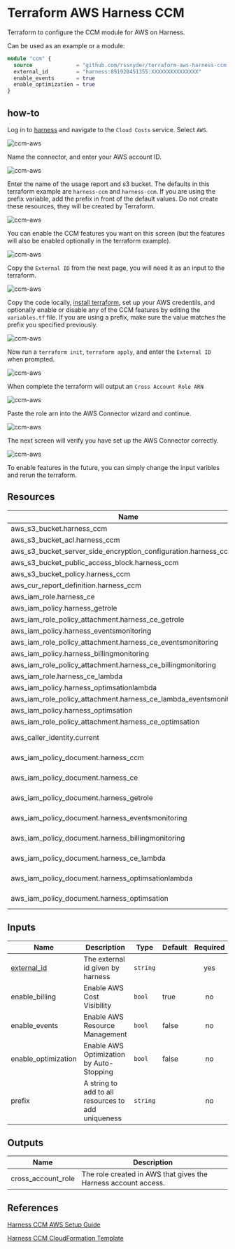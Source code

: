 # Terraform AWS Harness CCM

Terraform to configure the CCM module for AWS on Harness.

Can be used as an example or a module:

```terraform
module "ccm" {
  source              = "github.com/rssnyder/terraform-aws-harness-ccm.git"
  external_id         = "harness:891928451355:XXXXXXXXXXXXXXX"
  enable_events       = true
  enable_optimization = true
}
```

## how-to

Log in to [harness](app.harness.io) and navigate to the `Cloud Costs` service. Select `AWS`.

![ccm-aws](./images/ccm_tf_0.png)

Name the connector, and enter your AWS account ID.

![ccm-aws](./images/ccm_tf_1.png)

Enter the name of the usage report and s3 bucket. The defaults in this terraform example are `harness-ccm` and `harness-ccm`. If you are using the prefix variable, add the prefix in front of the default values. Do not create these resources, they will be created by Terraform.

![ccm-aws](./images/ccm_tf_2.png)

You can enable the CCM features you want on this screen (but the features will also be enabled optionally in the terraform example).

![ccm-aws](./images/ccm_tf_3.png)

Copy the `External ID` from the next page, you will need it as an input to the terraform.

![ccm-aws](./images/ccm_tf_4.png)

Copy the code locally, [install terraform](https://learn.hashicorp.com/tutorials/terraform/install-cli), set up your AWS credentils, and optionally enable or disable any of the CCM features by editing the `variables.tf` file. If you are using a prefix, make sure the value matches the prefix you specified previously.

![ccm-aws](./images/ccm_tf_vars.png)

Now run a `terraform init`, `terraform apply`, and enter the `External ID` when prompted.

![ccm-aws](./images/ccm_tf_input.png)

When complete the terraform will output an `Cross Account Role ARN`

![ccm-aws](./images/ccm_tf_output.png)

Paste the role arn into the AWS Connector wizard and continue.

![ccm-aws](./images/ccm_tf_5.png)

The next screen will verify you have set up the AWS Connector correctly.

![ccm-aws](./images/ccm_tf_6.png)

To enable features in the future, you can simply change the input varibles and rerun the terraform.

## Resources

| Name | Type |
|------|------|
| aws_s3_bucket.harness_ccm | Resource |
| aws_s3_bucket_acl.harness_ccm | Resource |
| aws_s3_bucket_server_side_encryption_configuration.harness_ccm | Resource |
| aws_s3_bucket_public_access_block.harness_ccm | Resource |
| aws_s3_bucket_policy.harness_ccm | Resource |
| aws_cur_report_definition.harness_ccm | Resource |
| aws_iam_role.harness_ce | Resource |
| aws_iam_policy.harness_getrole | Resource |
| aws_iam_role_policy_attachment.harness_ce_getrole | Resource |
| aws_iam_policy.harness_eventsmonitoring | Resource |
| aws_iam_role_policy_attachment.harness_ce_eventsmonitoring | Resource |
| aws_iam_policy.harness_billingmonitoring | Resource |
| aws_iam_role_policy_attachment.harness_ce_billingmonitoring | Resource |
| aws_iam_role.harness_ce_lambda | Resource |
| aws_iam_policy.harness_optimsationlambda | Resource |
| aws_iam_role_policy_attachment.harness_ce_lambda_eventsmonitoring | Resource |
| aws_iam_policy.harness_optimsation | Resource |
| aws_iam_role_policy_attachment.harness_ce_optimsation | Resource |
| aws_caller_identity.current | Data Source |
| aws_iam_policy_document.harness_ccm | Data Source |
| aws_iam_policy_document.harness_ce | Data Source |
| aws_iam_policy_document.harness_getrole | Data Source |
| aws_iam_policy_document.harness_eventsmonitoring | Data Source |
| aws_iam_policy_document.harness_billingmonitoring | Data Source |
| aws_iam_policy_document.harness_ce_lambda | Data Source |
| aws_iam_policy_document.harness_optimsationlambda | Data Source |
| aws_iam_policy_document.harness_optimsation | Data Source |

## Inputs

| Name | Description | Type | Default | Required |
|------|-------------|------|---------|:--------:|
| [external_id](https://docs.aws.amazon.com/IAM/latest/UserGuide/id_roles_create_for-user_externalid.html) | The external id given by harness | `string` | | yes |
| enable_billing | Enable AWS Cost Visibility | `bool` | true | no |
| enable_events | Enable AWS Resource Management | `bool` | false | no |
| enable_optimization | Enable AWS Optimization by Auto-Stopping | `bool` | false | no |
| prefix | A string to add to all resources to add uniqueness | `string` | | no |

## Outputs

| Name | Description |
|------|-------------|
| cross_account_role | The role created in AWS that gives the Harness account access. |

## References

[Harness CCM AWS Setup Guide](https://docs.harness.io/article/80vbt5jv0q-set-up-cost-visibility-for-aws)

[Harness CCM CloudFormation Template](https://continuous-efficiency-prod.s3.us-east-2.amazonaws.com/setup/ngv1/HarnessAWSTemplate.yaml)
